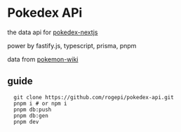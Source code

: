 # Pokedex APi

the data api for [pokedex-nextjs](https://github.com/rogepi/pokedex-nextjs)

power by fastify.js, typescript, prisma, pnpm

data from [pokemon-wiki](https://github.com/fantasticmao/pokemon-wiki)

## guide

```shell
  git clone https://github.com/rogepi/pokedex-api.git
  pnpm i # or npm i
  pnpm db:push
  pnpm db:gen
  pnpm dev
```